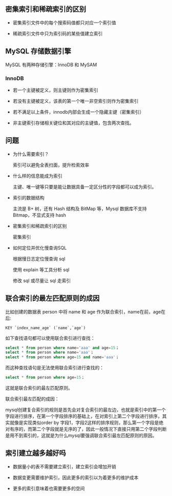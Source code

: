 
## 密集索引和稀疏索引的区别

- 密集索引文件中的每个搜索码值都只对应一个索引值

- 稀疏索引文件中只为索引码的某些值建立索引

## MySQL 存储数据引擎

MySQL 有两种存储引擎：InnoDB 和 MySAM

### InnoDB

- 若一个主键被定义，则主键则作为密集索引

- 若没有主键被定义，该表的第一个唯一非空索引则作为密集索引

- 若不满足以上条件，innodb内部会生成一个隐藏主键（密集索引）

- 非主键索引存储相关键位和其对应的主键值，包含两次查找。


## 问题

- 为什么需要索引？

    索引可以避免全表扫面，提升检索效率

- 什么样的信息能成为索引

    主键、唯一键等只要是能让数据具备一定区分性的字段都可以成为索引。

- 索引的数据结构

    主流是 B+ 树，还有 Hash 结构及 BitMap 等，Mysql 数据库不支持 Bitmap，不显式支持 hash

- 密集索引和稀疏索引的区别

    密集索引

- 如何定位并优化慢查询SQL

    根据慢日志定位慢查询 sql

    使用 explain 等工具分析 sql

    修改 sql 或尽量让 sql 走索引

## 联合索引的最左匹配原则的成因

比如创建的数据表 person 中将 name 和 age 作为联合索引，name在前，age在后:

```
KEY `index_name_age` (`name`,`age`)
```

如下查找语句都可以使用联合索引进行查找：

```sql
select * from person where name='aaa' and age=15；
select * from person where name='aaa'；
select * from person where age=15 and name='aaa'；
```

而这种查找语句是无法使用联合索引进行查找的：

```sql
select * from person where age=15；
```

这就是联合索引的最左匹配原则。

联合索引最左匹配的成因：

mysql创建复合索引的规则是首先会对复合索引的最左边，也就是索引中的第一个字段进行排序，在第一个字段排序的基础上，在对索引上第二个字段进行排序，其实就像是实现类似order by 字段1，字段2这样的排序规则，那么第一个字段是绝对有序的，而第二个字段就是无序的了，因此一般情况下直接只用第二个字段判断是用不到索引的，这就是为什么mysql要强调联合索引最左匹配原则的原因。

## 索引建立越多越好吗

- 数据量小的表不需要建立索引，建立索引会增加开销

- 数据变更需要维护索引，因此更多的索引以为着更多的维护成本

- 更多的索引意味着也需要更多的空间
